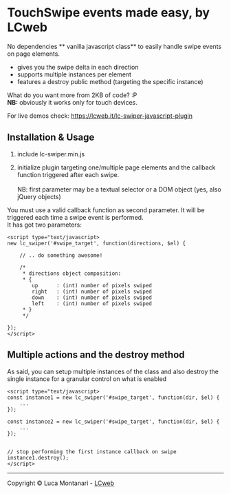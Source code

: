 # TouchSwipe events made easy, by LCweb

No dependencies ** vanilla javascript class** to easily handle swipe events on page elements.

 - gives you the swipe delta in each direction
 - supports multiple instances per element
 - features a destroy public method (targeting the specific instance)
 
What do you want more from 2KB of code? :P<br/>
**NB:** obviously it works only for touch devices.


For live demos check: https://lcweb.it/lc-swiper-javascript-plugin


## Installation & Usage

1. include lc-swiper.min.js

2. initialize plugin targeting one/multiple page elements and the callback function triggered after each swipe.<br/><br/>NB: first parameter may be a textual selector or a DOM object (yes, also jQuery objects)


You must use a valid callback function as second parameter. It will be triggered each time a swipe event is performed.<br/>
It has got two parameters:


```
<script type="text/javascript>
new lc_swiper('#swipe_target', function(directions, $el) {

    // .. do something awesome!

    /*
     * directions object composition:
     * {
        up      : (int) number of pixels swiped
        right   : (int) number of pixels swiped
        down    : (int) number of pixels swiped
        left    : (int) number of pixels swiped
     * }
     */

});
</script>
```

## Multiple actions and the destroy method

As said, you can setup multiple instances of the class and also destroy the single instance for a granular control on what is enabled

```
<script type="text/javascript>
const instance1 = new lc_swiper('#swipe_target', function(dir, $el) {
    ... 
});

const instance2 = new lc_swiper('#swipe_target', function(dir, $el) {
    ... 
});


// stop performing the first instance callback on swipe
instance1.destroy();
</script>
```



* * *


Copyright &copy; Luca Montanari - [LCweb](https://lcweb.it)
